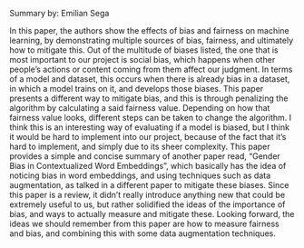 <html>
    <p>Summary by: Emilian Sega</p>
    <p>In this paper, the authors show the effects of bias and fairness on machine learning, by demonstrating multiple sources of bias, fairness, and ultimately how to mitigate this. Out of the multitude of biases listed, the one that is most important to our project is social bias, which happens when other people’s actions or content coming from them affect our judgment. In terms of a model and dataset, this occurs when there is already bias in a dataset, in which a model trains on it, and develops those biases. This paper presents a different way to mitigate bias, and this is through penalizing the algorithm by calculating a said fairness value. Depending on how that fairness value looks, different steps can be taken to change the algorithm. I think this is an interesting way of evaluating if a model is biased, but I think it would be hard to implement into our project, because of the fact that it’s hard to implement, and simply due to its sheer complexity. This paper provides a simple and concise summary of another paper read, “Gender Bias in Contextualized Word Embeddings”, which basically has the idea of noticing bias in word embeddings, and using techniques such as data augmentation, as talked in a different paper to mitigate these biases. Since this paper is a review, it didn’t really introduce anything new that could be extremely useful to us, but rather solidified the ideas of the importance of bias, and ways to actually measure and mitigate these. Looking forward, the ideas we should remember from this paper are how to measure fairness and bias, and combining this with some data augmentation techniques.
</p>
</html>
